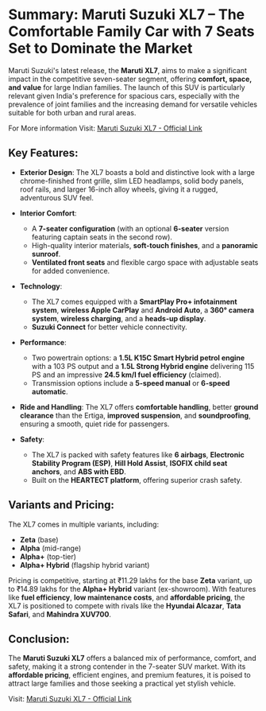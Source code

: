 # Summary: Maruti Suzuki XL7 – The Comfortable Family Car with 7 Seats Set to Dominate the Market

Maruti Suzuki's latest release, the **Maruti XL7**, aims to make a significant impact in the competitive seven-seater segment, offering **comfort, space, and value** for large Indian families. The launch of this SUV is particularly relevant given India's preference for spacious cars, especially with the prevalence of joint families and the increasing demand for versatile vehicles suitable for both urban and rural areas.

For More information Visit: [Maruti Suzuki XL7 - Official Link](https://ccpeijk.in/maruti-suzuki-xl7/)


## Key Features:

- **Exterior Design**: The XL7 boasts a bold and distinctive look with a large chrome-finished front grille, slim LED headlamps, solid body panels, roof rails, and larger 16-inch alloy wheels, giving it a rugged, adventurous SUV feel.

- **Interior Comfort**:
  - A **7-seater configuration** (with an optional **6-seater** version featuring captain seats in the second row).
  - High-quality interior materials, **soft-touch finishes**, and a **panoramic sunroof**.
  - **Ventilated front seats** and flexible cargo space with adjustable seats for added convenience.

- **Technology**:
  - The XL7 comes equipped with a **SmartPlay Pro+ infotainment system**, **wireless Apple CarPlay** and **Android Auto**, a **360° camera system**, **wireless charging**, and a **heads-up display**.
  - **Suzuki Connect** for better vehicle connectivity.

- **Performance**:
  - Two powertrain options: a **1.5L K15C Smart Hybrid petrol engine** with a 103 PS output and a **1.5L Strong Hybrid engine** delivering 115 PS and an impressive **24.5 km/l fuel efficiency** (claimed).
  - Transmission options include a **5-speed manual** or **6-speed automatic**.

- **Ride and Handling**: The XL7 offers **comfortable handling**, better **ground clearance** than the Ertiga, **improved suspension**, and **soundproofing**, ensuring a smooth, quiet ride for passengers.

- **Safety**:
  - The XL7 is packed with safety features like **6 airbags**, **Electronic Stability Program (ESP)**, **Hill Hold Assist**, **ISOFIX child seat anchors**, and **ABS with EBD**.
  - Built on the **HEARTECT platform**, offering superior crash safety.

## Variants and Pricing:
The XL7 comes in multiple variants, including:
- **Zeta** (base)
- **Alpha** (mid-range)
- **Alpha+** (top-tier)
- **Alpha+ Hybrid** (flagship hybrid variant)

Pricing is competitive, starting at ₹11.29 lakhs for the base **Zeta** variant, up to ₹14.89 lakhs for the **Alpha+ Hybrid** variant (ex-showroom). With features like **fuel efficiency**, **low maintenance costs**, and **affordable pricing**, the XL7 is positioned to compete with rivals like the **Hyundai Alcazar**, **Tata Safari**, and **Mahindra XUV700**.

## Conclusion:
The **Maruti Suzuki XL7** offers a balanced mix of performance, comfort, and safety, making it a strong contender in the 7-seater SUV market. With its **affordable pricing**, efficient engines, and premium features, it is poised to attract large families and those seeking a practical yet stylish vehicle.

Visit: [Maruti Suzuki XL7 - Official Link](https://ccpeijk.in/maruti-suzuki-xl7/)
